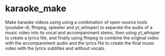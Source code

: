 # karaoke_make
Make karaoke videos using using a combination of open-source tools (youtube-dl, ffmpeg, spleeter and yt_whisper) to separate the audio of a music video into its vocal and accompaniment stems, then using yt_whisper to create a lyrics file, and finally using ffmpeg to combine the original video with the accompaniment audio and the lyrics file to create the final music video with the lyrics subtitles and without vocals.

